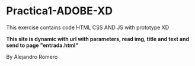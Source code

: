 # Practica1-ADOBE-XD
This exercise contains code HTML CSS AND JS with prototype XD

**This site is dynamic with url with parameters, read img, title and text and send to page "entrada.html"**

By Alejandro Romero


